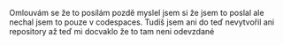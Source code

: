 Omlouvám se že to posílám pozdě myslel jsem si že jsem to poslal ale nechal jsem to pouze v codespaces.
Tudíš jsem ani do teď nevytvořil ani repository až teď mi docvaklo že to tam neni odevzdané
